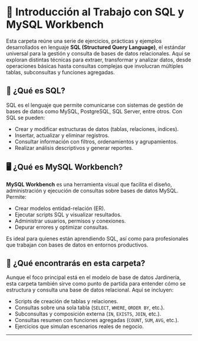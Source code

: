 # 🧠 Introducción al Trabajo con SQL y MySQL Workbench

Esta carpeta reúne una serie de ejercicios, prácticas y ejemplos desarrollados en lenguaje **SQL (Structured Query Language)**, el estándar universal para la gestión y consulta de bases de datos relacionales. Aquí se exploran distintas técnicas para extraer, transformar y analizar datos, desde operaciones básicas hasta consultas complejas que involucran múltiples tablas, subconsultas y funciones agregadas.

## 🧰 ¿Qué es SQL?

SQL es el lenguaje que permite comunicarse con sistemas de gestión de bases de datos como MySQL, PostgreSQL, SQL Server, entre otros. Con SQL se pueden:

- Crear y modificar estructuras de datos (tablas, relaciones, índices).
- Insertar, actualizar y eliminar registros.
- Consultar información con filtros, ordenamientos y agrupamientos.
- Realizar análisis descriptivos y generar reportes.

## 🖥️ ¿Qué es MySQL Workbench?

**MySQL Workbench** es una herramienta visual que facilita el diseño, administración y ejecución de consultas sobre bases de datos MySQL. Permite:

- Crear modelos entidad-relación (ER).
- Ejecutar scripts SQL y visualizar resultados.
- Administrar usuarios, permisos y conexiones.
- Depurar errores y optimizar consultas.

Es ideal para quienes están aprendiendo SQL, así como para profesionales que trabajan con bases de datos en entornos productivos.

## 📁 ¿Qué encontrarás en esta carpeta?

Aunque el foco principal está en el modelo de base de datos Jardinería, esta carpeta también sirve como punto de partida para entender cómo se estructura y consulta una base de datos relacional. Aquí se incluyen:

- Scripts de creación de tablas y relaciones.
- Consultas sobre una sola tabla (`SELECT`, `WHERE`, `ORDER BY`, etc.).
- Subconsultas y composición externa (`IN`, `EXISTS`, `JOIN`, etc.).
- Consultas resumen con funciones agregadas (`COUNT`, `SUM`, `AVG`, etc.).
- Ejercicios que simulan escenarios reales de negocio.

---
